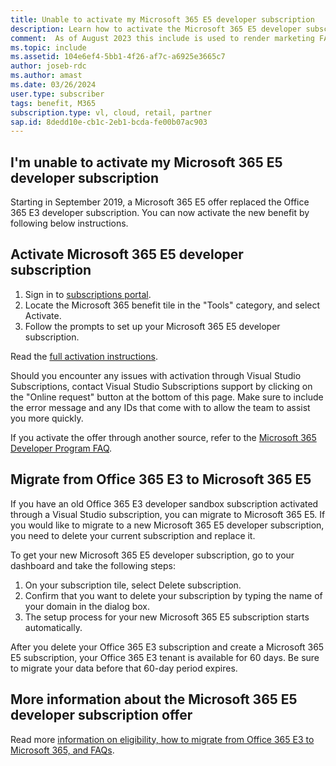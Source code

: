 ```yaml
---
title: Unable to activate my Microsoft 365 E5 developer subscription
description: Learn how to activate the Microsoft 365 E5 developer subscription benefit included in Visual Studio subscriptions. 
comment:  As of August 2023 this include is used to render marketing FAQ content for VS Subscriptions in the following portals - VSCom, Manage, and My portals. It was not used for learn.microsoft.com content at that time. SMEs are Jose Becerra and Larissa Crawford of Red Door Collaborative and Angela Cao-Hong.
ms.topic: include
ms.assetid: 104e6ef4-5bb1-4f26-af7c-a6925e3665c7
author: joseb-rdc
ms.author: amast
ms.date: 03/26/2024
user.type: subscriber
tags: benefit, M365
subscription.type: vl, cloud, retail, partner
sap.id: 8dedd10e-cb1c-2eb1-bcda-fe00b07ac903
---
```


## I'm unable to activate my Microsoft 365 E5 developer subscription

Starting in September 2019, a Microsoft 365 E5 offer replaced the Office 365 E3 developer subscription. You can now activate the new benefit by following below instructions.

## Activate Microsoft 365 E5 developer subscription  

1. Sign in to [subscriptions portal](https://my.visualstudio.com/benefits). 
1. Locate the Microsoft 365 benefit tile in the "Tools" category, and select Activate. 
1. Follow the prompts to set up your Microsoft 365 E5 developer subscription. 

Read the [full activation instructions](https://learn.microsoft.com/visualstudio/subscriptions/vs-m365).

Should you encounter any issues with activation through Visual Studio Subscriptions, contact Visual Studio Subscriptions support by clicking on the "Online request" button at the bottom of this page. Make sure to include the error message and any IDs that come with to allow the team to assist you more quickly.

If you activate the offer through another source, refer to the [Microsoft 365 Developer Program FAQ](https://learn.microsoft.com/office/developer-program/microsoft-365-developer-program-faq).

## Migrate from Office 365 E3 to Microsoft 365 E5 

If you have an old Office 365 E3 developer sandbox subscription activated through a Visual Studio subscription, you can migrate to Microsoft 365 E5. If you would like to migrate to a new Microsoft 365 E5 developer subscription, you need to delete your current subscription and replace it.

To get your new Microsoft 365 E5 developer subscription, go to your dashboard and take the following steps: 
1. On your subscription tile, select Delete subscription. 
1. Confirm that you want to delete your subscription by typing the name of your domain in the dialog box. 
1. The setup process for your new Microsoft 365 E5 subscription starts automatically. 

After you delete your Office 365 E3 subscription and create a Microsoft 365 E5 subscription, your Office 365 E3 tenant is available for 60 days.  Be sure to migrate your data before that 60-day period expires. 

## More information about the Microsoft 365 E5 developer subscription offer

Read more [information on eligibility, how to migrate from Office 365 E3 to Microsoft 365, and FAQs](https://learn.microsoft.com/visualstudio/subscriptions/vs-m365).